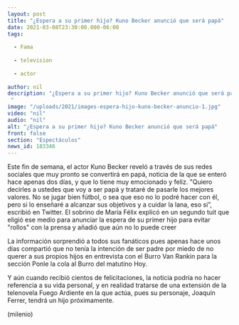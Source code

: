 ```yaml
---
layout: post
title: "¿Espera a su primer hijo? Kuno Becker anunció que será papá"
date: 2021-03-08T23:30:00.000-06:00
tags:
  
  - Fama
  
  - television
  
  - actor
  
author: nil
description: "¿Espera a su primer hijo? Kuno Becker anunció que será papá "
image: "/uploads/2021/images-espera-hijo-kuno-becker-anuncio-1.jpg"
video: "nil"
audio: "nil"
alt: "¿Espera a su primer hijo? Kuno Becker anunció que será papá"
front: false
section: "Espectáculos"
news_id: 183346
---
```


Este fin de semana, el actor Kuno Becker reveló a través de sus redes sociales que muy pronto se convertirá en papá, noticia de la que se enteró hace apenas dos días, y que lo tiene muy emocionado y feliz. "Quiero decirles a ustedes que voy a ser papá y trataré de pasarle los mejores valores. No se jugar bien fútbol, o sea que eso no lo podré hacer con él, pero si lo enseñaré a alcanzar sus objetivos y a cuidar la lana, eso si”, escribió en Twitter. 
El sobrino de María Félix explicó en un segundo tuit  que eligió ese medio para anunciar la espera de su primer hijo para evitar "rollos" con la prensa y añadió que aún no lo puede creer 

La información sorprendió a todos sus fanáticos pues apenas hace unos días compartió que no tenía la intención de ser padre por miedo de no querer a sus propios hijos en entrevista con el Burro Van Rankin para la sección Ponle la cola al Burro del matutino Hoy. 

Y aún cuando recibió cientos de felicitaciones, la noticia podría no hacer referencia a su vida personal, y en realidad tratarse de una extensión de la telenovela Fuego Ardiente en la que actúa, pues su personaje, Joaquín Ferrer, tendrá un hijo próximamente. 

(milenio)